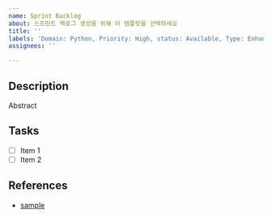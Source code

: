 ```yaml
---
name: Sprint Backlog
about: 스프린트 백로그 생성을 위해 이 템플릿을 선택하세요
title: ''
labels: 'Domain: Python, Priority: High, status: Available, Type: Enhancement'
assignees: ''

---
```


## Description

Abstract

## Tasks

- [ ] Item 1
- [ ] Item 2

## References

- [sample](https://www.google.com/)
